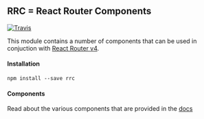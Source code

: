 ## RRC = React Router Components

[![Travis][build-badge]][build]

[build-badge]: https://img.shields.io/travis/pshrmn/rrc/master.svg?style=flat-square
[build]: https://travis-ci.org/pshrmn/rrc

This module contains a number of components that can be used in conjuction with [React Router v4](https://github.com/ReactTraining/react-router/tree/v4).

#### Installation

```
npm install --save rrc
```

#### Components

Read about the various components that are provided in the [docs](docs/README.md)
